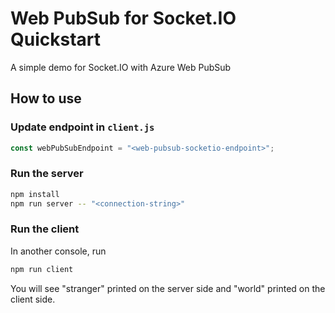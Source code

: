 
# Web PubSub for Socket.IO Quickstart

A simple demo for Socket.IO with Azure Web PubSub

## How to use

### Update endpoint in `client.js`

```js
const webPubSubEndpoint = "<web-pubsub-socketio-endpoint>";
```

### Run the server

```bash
npm install
npm run server -- "<connection-string>"
```

### Run the client
In another console, run
```bash
npm run client
```

You will see "stranger" printed on the server side and "world" printed on the client side.